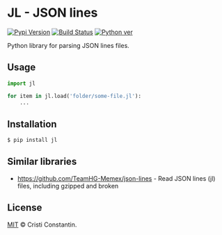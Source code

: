 # JL - JSON lines

  [![Pypi Version][pypi-image]][pypi-url]
  [![Build Status][build-image]][build-url]
  [![Python ver][python-image]][python-url]

Python library for parsing JSON lines files.


## Usage

```py
import jl

for item in jl.load('folder/some-file.jl'):
    ...
```


## Installation

```sh
$ pip install jl
```


## Similar libraries

* https://github.com/TeamHG-Memex/json-lines - Read JSON lines (jl) files, including gzipped and broken


## License

[MIT](LICENSE) © Cristi Constantin.


[pypi-image]: https://img.shields.io/pypi/v/jl.svg
[pypi-url]: https://pypi.org/project/jl/
[build-image]: https://github.com/croqaz/JL/workflows/Python/badge.svg
[build-url]: https://github.com/croqaz/JL/actions
[python-image]: https://img.shields.io/badge/Python-3.6-blue.svg
[python-url]: https://python.org
